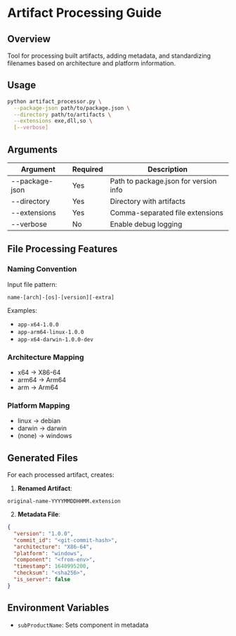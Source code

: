 # Artifact Processing Guide

## Overview
Tool for processing built artifacts, adding metadata, and standardizing filenames based on architecture and platform information.

## Usage
```bash
python artifact_processor.py \
  --package-json path/to/package.json \
  --directory path/to/artifacts \
  --extensions exe,dll,so \
  [--verbose]
```

## Arguments

| Argument | Required | Description |
|----------|----------|-------------|
| --package-json | Yes | Path to package.json for version info |
| --directory | Yes | Directory with artifacts |
| --extensions | Yes | Comma-separated file extensions |
| --verbose | No | Enable debug logging |

## File Processing Features

### Naming Convention
Input file pattern:
```
name-[arch]-[os]-[version][-extra]
```
Examples:
- `app-x64-1.0.0`
- `app-arm64-linux-1.0.0`
- `app-x64-darwin-1.0.0-dev`

### Architecture Mapping
- x64 → X86-64
- arm64 → Arm64
- arm → Arm64

### Platform Mapping
- linux → debian
- darwin → darwin
- (none) → windows

## Generated Files

For each processed artifact, creates:

1. **Renamed Artifact**:
```
original-name-YYYYMMDDHHMM.extension
```

2. **Metadata File**:
```json
{
  "version": "1.0.0",
  "commit_id": "<git-commit-hash>",
  "architecture": "X86-64",
  "platform": "windows",
  "component": "<from-env>",
  "timestamp": 1640995200,
  "checksum": "<sha256>",
  "is_server": false
}
```

## Environment Variables
- `subProductName`: Sets component in metadata
